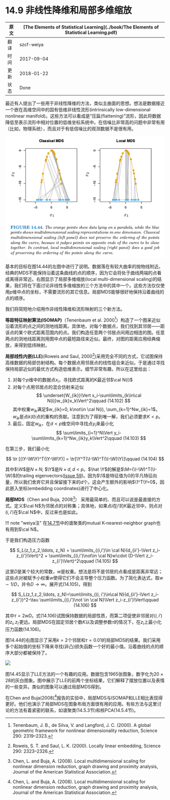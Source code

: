 # 14.9 非线性降维和局部多维缩放

| 原文   | [The Elements of Statistical Learning](../book/The Elements of Statistical Learning.pdf) |
| ---- | ---------------------------------------- |
| 翻译   | szcf-weiya                               |
| 时间   | 2017-09-04                   |
|更新| 2018-01-22|
|状态|Done|

最近有人提出了一些用于非线性降维的方法，类似主曲面的思想。想法是数据接近一个嵌在高维空间中的固有低维非线性流形(intrinsically low-dimensional nonlinear manifold)。这些方法可以看成是“压扁(flattening)”流形，因此将数据降低至表示流形中相对位置的低维坐标系统中。在信噪比非常高的问题中非常有用（比如，物理系统），而且对于有低信噪比的观测数据不是很有用。

![](../img/14/fig14.44.png)

基本的目标在图14.44的左图中进行了说明。数据落在有较大曲率的抛物线附近。经典的MDS不能保持沿着这条曲线的点的顺序，因为它会将处于曲线两端的点看成离得非常近。右图显示了局部多维缩放(local multi-dimensional scaling)的结果，我们将在下面讨论非线性多维缩放的三个方法中的其中一个。这些方法仅仅使用$p$维中点的坐标，不需要流形的其它信息。局部MDS能够很好地保持沿着曲线的点的顺序。

我们将简短地介绍用作非线性降维和流形映射的三个新方法。

**等距特征映射算法(ISOMAP)**（Tenenbaum et al. 2000[^1]）构造了一个图来近似沿着流形的点之间的测地线距离。具体地，对每个数据点，我们找到其邻居——距该点的某个欧式距离范围内的点。我们构造任意两个邻居点间用边相连的图。任意两点的测地线距离则用图中点的最短路径来近似。最终，对图的距离应用经典缩放，来得到低纬映射。

**局部线性内嵌(LLE)**(Roweis and Saul, 2000[^2])采用完全不同的方式，它试图保持高维数据的局部仿射结构。每个数据点用邻居点的线性组合来近似。于是通过寻找保持局部近似的最优方式构造低维表示。细节非常有趣，所以在这里给出：

1. 对每个$p$维中的数据点$x_i$，寻找欧式距离的K最近邻$\cal N(i)$
2. 对每个点用邻居点的混合仿射来近似
$$
\underset{W_{ik}}\Vert x_i-\sum\limits_{k\in\cal N(i)}w_{ik}x_k\Vert^2\qquad (14.102)
$$
其中权重$w_{ik}$满足$w_{ik}=0, k\not\in \cal N(i), \sum_{k=1}^Nw_{ik}=1$。$w_{ik}$是点$k$对$i$点的重构的贡献。注意到为了得到唯一解，我们必须要求$K < p$。
3. 最后，固定$w_{ik}$，在$d < p$维空间中寻找点$y_i$来最小化
$$
\sum\limits_{i=1}^N\Vert y_i-\sum\limits_{k=1}^Nw_{ik}y_k\Vert^2\qquad (14.103)
$$

在第三步，我们最小化

$$
\tr [(\Y-\W\Y)^T(\Y-\W\Y)] = \tr[\Y^T(\I-\W)^T(\I-\W)\Y)]\qquad (14.104)
$$

其中$\W$是$N\times N$; $\Y$是$N\times d, d < p$。$\hat \Y$的解是$\M=(\I-\W)^T(\I-\W)$的trailing eigenvectors([Issue 59](https://github.com/szcf-weiya/ESL-CN/issues/59))。因为$\1$是特征值为0的平凡特征向量，所以我们舍弃它并且保留接下来的$d$个。这会产生额外的影响$\1^T\Y=0$，因此嵌入坐标(embedding coordinates)进行了中心化。

**局部MDS**（Chen and Buja, 2008[^3]） 采用最简单的、而且可以说是最直接的方式。定义$\cal N$为邻居点的对称集；具体地，如果点$i$在$i'$的$K$最近邻中，则点对$(i, i')$在$\cal N$中，反过来也是如此。

!!! note "weiya注"
	在[14.7节](https://esl.hohoweiya.xyz/14%20Unsupervised%20Learning/14.5-Principal-Components-Curves-and-Surfaces/index.html)中的谱聚类的mutual K-nearest-neighbor graph也有用到$\cal N$。

于是我们构造压力函数

$$
S_L(z_1,z_2,\ldots, z_N) = \sum\limits_{(i,i')\in \cal N}(d_{ii'}-\Vert z_i-z_{i'}\Vert)^2 + \sum\limits_{(i,i')\not\in \cal N}w\cdot (D-\Vert z_i-z_{i'}\Vert)^2\qquad (14.105)
$$

这里$D$是某个较大的常数，$w$是权重。想法是将不是邻居的点看成是距离非常远；这些点对被赋予小权重$w$使得它们不会主导整个压力函数。为了简化表达式，取$w\sim 1/D$，并令$D\rightarrow \infty$。展开式(14.105)，得到

$$
S_L(z_1,z_2,\ldots, z_N)=\sum\limits_{(i, i')\in\cal N}(d_{ii'}-\Vert z_i-z_{i'})^2-\tau \sum\limits_{(i,i')\not \in \cal N}\Vert z_i-z_{i'}\Vert\qquad (14.106)
$$

其中$\tau =2wD$。式(14.106)试图保持数据的局部性质，而第二项促使非邻居对$(i, i')$的$z_i,z_{i'}$更远。局部MDS在固定邻居个数$K$以及调整参数$\tau$的情况下，在$z_i$上最小化压力函数(14.106)。

图14.44的右图显示了采用$k=2$个邻居和$\tau = 0.01$的局部MDS的结果。我们采用多个起始值的坐标下降来寻找(非凸)损失函数一个好的最小值。沿着曲线的点的顺序大部分都被保持了。

![](../img/14/fig14.45.png)

图14.45显示了LLE方法的一个有趣的应用。数据包含1965张图象，数字化为$20\times 28$的灰白图象。图中展示了LLE的前两个坐标结果，它们解释了摆放位置以及表情的一些变异。类似的图象可以通过局部MDS得到。

在Chen and Buja(2008)[^3]报告的实验中，局部MDS与ISOMAP和LLE相比表现得更好。他们也演示了局部MDS在图象布局方面很有用的应用。有些方法与这里讨论的方法有着紧密的联系，如谱聚类(14.5.3节)和核PCA(14.5.4节)。

[^1]: Tenenbaum, J. B., de Silva, V. and Langford, J. C. (2000). A global geometric framework for nonlinear dimensionality reduction, Science 290: 2319–2323.
[^2]: Roweis, S. T. and Saul, L. K. (2000). Locally linear embedding, Science 290: 2323–2326.
[^3]: Chen, L. and Buja, A. (2008). Local multidimensional scaling for nonlinear dimension reduction, graph drawing and proximity analysis, Journal of the American Statistical Association.
